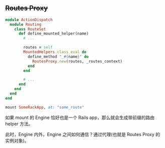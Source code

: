 ## ~~Routes Proxy~~

```ruby
module ActionDispatch
  module Routing
    class RouteSet
      def define_mounted_helper(name)
        # ...

        routes = self
        MountedHelpers.class_eval do
          define_method "_#{name}" do
            RoutesProxy.new(routes, _routes_context)
          end
        end

        # ...
      end
    end
  end
end
```

```ruby
mount SomeRackApp, at: "some_route"
```

如果 mount 的 Engine 恰好也是一个 Rails app，那么就会生成带前缀的路由 helper 方法。

此时，Engine 内外，Engine 之间如何通信？通过代理(也就是 Routes Proxy 的实例对象)。
